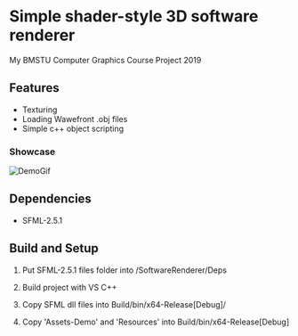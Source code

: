 # Simple shader-style 3D software renderer

My BMSTU Computer Graphics Course Project 2019

## Features
* Texturing
* Loading Wawefront .obj files
* Simple c++ object scripting

### Showcase 
![DemoGif](/SoftwareRenderer/Assets-Demo/demo.gif)

## Dependencies
* SFML-2.5.1

## Build and Setup
1. Put SFML-2.5.1 files folder into /SoftwareRenderer/Deps

3. Build project with VS C++

4. Copy SFML dll files into Build/bin/x64-Release[Debug]/

5. Copy 'Assets-Demo' and 'Resources' into Build/bin/x64-Release[Debug]


